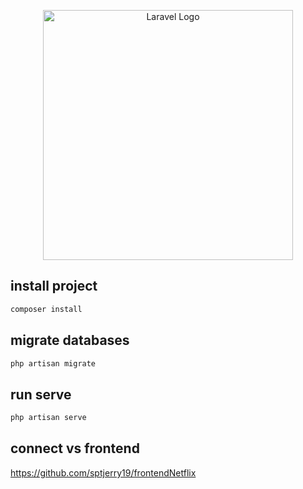 <p align="center"><a href="https://laravel.com" target="_blank"><img src="https://raw.githubusercontent.com/laravel/art/master/logo-lockup/5%20SVG/2%20CMYK/1%20Full%20Color/laravel-logolockup-cmyk-red.svg" width="400" alt="Laravel Logo"></a></p>

## install project

```sh
composer install
```

## migrate databases

```sh
php artisan migrate
```

## run serve

```sh
php artisan serve
```

## connect vs frontend

https://github.com/sptjerry19/frontendNetflix
